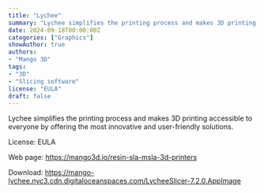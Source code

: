 ```yaml
---
title: "Lychee"
summary: "Lychee simplifies the printing process and makes 3D printing accessible to everyone by offering the most innovative and user-friendly solutions."
date: 2024-09-18T00:00:00Z
categories: ["Graphics"]
showAuthor: true
authors:
- "Mango 3D"
tags: 
- "3D"
- "Slicing software"
license: "EULA"
draft: false
---
```


Lychee simplifies the printing process and makes 3D printing accessible to everyone by offering the most innovative and user-friendly solutions.

License: EULA

Web page: <https://mango3d.io/resin-sla-msla-3d-printers>  

Download: <https://mango-lychee.nyc3.cdn.digitaloceanspaces.com/LycheeSlicer-7.2.0.AppImage>
